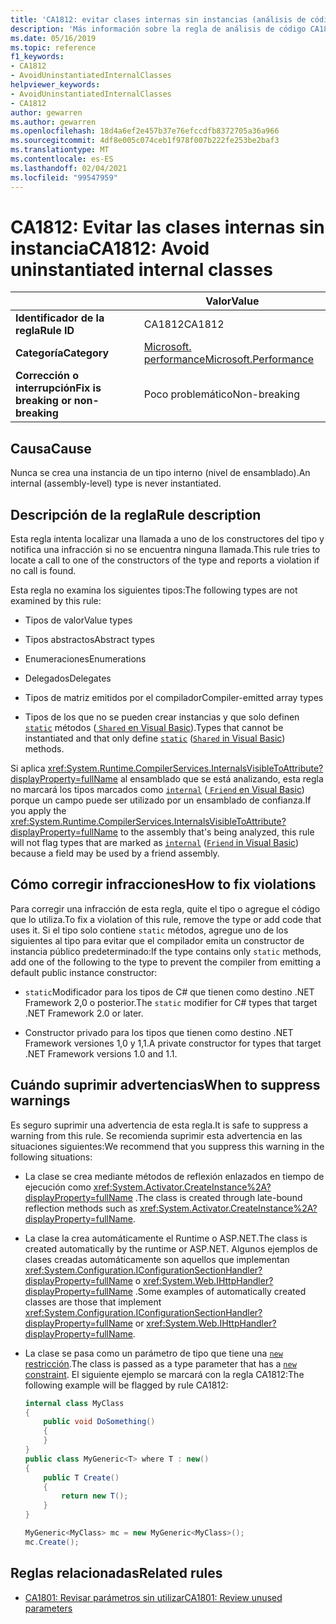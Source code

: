 ```yaml
---
title: 'CA1812: evitar clases internas sin instancias (análisis de código)'
description: 'Más información sobre la regla de análisis de código CA1812: evitar clases internas sin instancias'
ms.date: 05/16/2019
ms.topic: reference
f1_keywords:
- CA1812
- AvoidUninstantiatedInternalClasses
helpviewer_keywords:
- AvoidUninstantiatedInternalClasses
- CA1812
author: gewarren
ms.author: gewarren
ms.openlocfilehash: 18d4a6ef2e457b37e76efccdfb8372705a36a966
ms.sourcegitcommit: 4df8e005c074ceb1f978f007b222fe253be2baf3
ms.translationtype: MT
ms.contentlocale: es-ES
ms.lasthandoff: 02/04/2021
ms.locfileid: "99547959"
---
```

# <a name="ca1812-avoid-uninstantiated-internal-classes"></a><span data-ttu-id="e9b1d-103">CA1812: Evitar las clases internas sin instancia</span><span class="sxs-lookup"><span data-stu-id="e9b1d-103">CA1812: Avoid uninstantiated internal classes</span></span>

| | <span data-ttu-id="e9b1d-104">Valor</span><span class="sxs-lookup"><span data-stu-id="e9b1d-104">Value</span></span> |
|-|-|
| <span data-ttu-id="e9b1d-105">**Identificador de la regla**</span><span class="sxs-lookup"><span data-stu-id="e9b1d-105">**Rule ID**</span></span> |<span data-ttu-id="e9b1d-106">CA1812</span><span class="sxs-lookup"><span data-stu-id="e9b1d-106">CA1812</span></span>|
| <span data-ttu-id="e9b1d-107">**Categoría**</span><span class="sxs-lookup"><span data-stu-id="e9b1d-107">**Category**</span></span> |[<span data-ttu-id="e9b1d-108">Microsoft. performance</span><span class="sxs-lookup"><span data-stu-id="e9b1d-108">Microsoft.Performance</span></span>](performance-warnings.md)|
| <span data-ttu-id="e9b1d-109">**Corrección o interrupción**</span><span class="sxs-lookup"><span data-stu-id="e9b1d-109">**Fix is breaking or non-breaking**</span></span> |<span data-ttu-id="e9b1d-110">Poco problemático</span><span class="sxs-lookup"><span data-stu-id="e9b1d-110">Non-breaking</span></span>|

## <a name="cause"></a><span data-ttu-id="e9b1d-111">Causa</span><span class="sxs-lookup"><span data-stu-id="e9b1d-111">Cause</span></span>

<span data-ttu-id="e9b1d-112">Nunca se crea una instancia de un tipo interno (nivel de ensamblado).</span><span class="sxs-lookup"><span data-stu-id="e9b1d-112">An internal (assembly-level) type is never instantiated.</span></span>

## <a name="rule-description"></a><span data-ttu-id="e9b1d-113">Descripción de la regla</span><span class="sxs-lookup"><span data-stu-id="e9b1d-113">Rule description</span></span>

<span data-ttu-id="e9b1d-114">Esta regla intenta localizar una llamada a uno de los constructores del tipo y notifica una infracción si no se encuentra ninguna llamada.</span><span class="sxs-lookup"><span data-stu-id="e9b1d-114">This rule tries to locate a call to one of the constructors of the type and reports a violation if no call is found.</span></span>

<span data-ttu-id="e9b1d-115">Esta regla no examina los siguientes tipos:</span><span class="sxs-lookup"><span data-stu-id="e9b1d-115">The following types are not examined by this rule:</span></span>

- <span data-ttu-id="e9b1d-116">Tipos de valor</span><span class="sxs-lookup"><span data-stu-id="e9b1d-116">Value types</span></span>

- <span data-ttu-id="e9b1d-117">Tipos abstractos</span><span class="sxs-lookup"><span data-stu-id="e9b1d-117">Abstract types</span></span>

- <span data-ttu-id="e9b1d-118">Enumeraciones</span><span class="sxs-lookup"><span data-stu-id="e9b1d-118">Enumerations</span></span>

- <span data-ttu-id="e9b1d-119">Delegados</span><span class="sxs-lookup"><span data-stu-id="e9b1d-119">Delegates</span></span>

- <span data-ttu-id="e9b1d-120">Tipos de matriz emitidos por el compilador</span><span class="sxs-lookup"><span data-stu-id="e9b1d-120">Compiler-emitted array types</span></span>

- <span data-ttu-id="e9b1d-121">Tipos de los que no se pueden crear instancias y que solo definen [`static`](../../../csharp/language-reference/keywords/static.md) métodos ([ `Shared` en Visual Basic](../../../visual-basic/language-reference/modifiers/shared.md)).</span><span class="sxs-lookup"><span data-stu-id="e9b1d-121">Types that cannot be instantiated and that only define [`static`](../../../csharp/language-reference/keywords/static.md) ([`Shared` in Visual Basic](../../../visual-basic/language-reference/modifiers/shared.md)) methods.</span></span>

<span data-ttu-id="e9b1d-122">Si aplica <xref:System.Runtime.CompilerServices.InternalsVisibleToAttribute?displayProperty=fullName> al ensamblado que se está analizando, esta regla no marcará los tipos marcados como [`internal`](../../../csharp/language-reference/keywords/internal.md) ([ `Friend` en Visual Basic](../../../visual-basic/language-reference/modifiers/friend.md)) porque un campo puede ser utilizado por un ensamblado de confianza.</span><span class="sxs-lookup"><span data-stu-id="e9b1d-122">If you apply the <xref:System.Runtime.CompilerServices.InternalsVisibleToAttribute?displayProperty=fullName> to the assembly that's being analyzed, this rule will not flag types that are marked as [`internal`](../../../csharp/language-reference/keywords/internal.md) ([`Friend` in Visual Basic](../../../visual-basic/language-reference/modifiers/friend.md)) because a field may be used by a friend assembly.</span></span>

## <a name="how-to-fix-violations"></a><span data-ttu-id="e9b1d-123">Cómo corregir infracciones</span><span class="sxs-lookup"><span data-stu-id="e9b1d-123">How to fix violations</span></span>

<span data-ttu-id="e9b1d-124">Para corregir una infracción de esta regla, quite el tipo o agregue el código que lo utiliza.</span><span class="sxs-lookup"><span data-stu-id="e9b1d-124">To fix a violation of this rule, remove the type or add code that uses it.</span></span> <span data-ttu-id="e9b1d-125">Si el tipo solo contiene `static` métodos, agregue uno de los siguientes al tipo para evitar que el compilador emita un constructor de instancia público predeterminado:</span><span class="sxs-lookup"><span data-stu-id="e9b1d-125">If the type contains only `static` methods, add one of the following to the type to prevent the compiler from emitting a default public instance constructor:</span></span>

- <span data-ttu-id="e9b1d-126">`static`Modificador para los tipos de C# que tienen como destino .NET Framework 2,0 o posterior.</span><span class="sxs-lookup"><span data-stu-id="e9b1d-126">The `static` modifier for C# types that target .NET Framework 2.0 or later.</span></span>

- <span data-ttu-id="e9b1d-127">Constructor privado para los tipos que tienen como destino .NET Framework versiones 1,0 y 1,1.</span><span class="sxs-lookup"><span data-stu-id="e9b1d-127">A private constructor for types that target .NET Framework versions 1.0 and 1.1.</span></span>

## <a name="when-to-suppress-warnings"></a><span data-ttu-id="e9b1d-128">Cuándo suprimir advertencias</span><span class="sxs-lookup"><span data-stu-id="e9b1d-128">When to suppress warnings</span></span>

<span data-ttu-id="e9b1d-129">Es seguro suprimir una advertencia de esta regla.</span><span class="sxs-lookup"><span data-stu-id="e9b1d-129">It is safe to suppress a warning from this rule.</span></span> <span data-ttu-id="e9b1d-130">Se recomienda suprimir esta advertencia en las situaciones siguientes:</span><span class="sxs-lookup"><span data-stu-id="e9b1d-130">We recommend that you suppress this warning in the following situations:</span></span>

- <span data-ttu-id="e9b1d-131">La clase se crea mediante métodos de reflexión enlazados en tiempo de ejecución como <xref:System.Activator.CreateInstance%2A?displayProperty=fullName> .</span><span class="sxs-lookup"><span data-stu-id="e9b1d-131">The class is created through late-bound reflection methods such as <xref:System.Activator.CreateInstance%2A?displayProperty=fullName>.</span></span>

- <span data-ttu-id="e9b1d-132">La clase la crea automáticamente el Runtime o ASP.NET.</span><span class="sxs-lookup"><span data-stu-id="e9b1d-132">The class is created automatically by the runtime or ASP.NET.</span></span> <span data-ttu-id="e9b1d-133">Algunos ejemplos de clases creadas automáticamente son aquellos que implementan <xref:System.Configuration.IConfigurationSectionHandler?displayProperty=fullName> o <xref:System.Web.IHttpHandler?displayProperty=fullName> .</span><span class="sxs-lookup"><span data-stu-id="e9b1d-133">Some examples of automatically created classes are those that implement <xref:System.Configuration.IConfigurationSectionHandler?displayProperty=fullName> or <xref:System.Web.IHttpHandler?displayProperty=fullName>.</span></span>

- <span data-ttu-id="e9b1d-134">La clase se pasa como un parámetro de tipo que tiene una [ `new` restricción](../../../csharp/language-reference/keywords/new-constraint.md).</span><span class="sxs-lookup"><span data-stu-id="e9b1d-134">The class is passed as a type parameter that has a [`new` constraint](../../../csharp/language-reference/keywords/new-constraint.md).</span></span> <span data-ttu-id="e9b1d-135">El siguiente ejemplo se marcará con la regla CA1812:</span><span class="sxs-lookup"><span data-stu-id="e9b1d-135">The following example will be flagged by rule CA1812:</span></span>

    ```csharp
    internal class MyClass
    {
        public void DoSomething()
        {
        }
    }
    public class MyGeneric<T> where T : new()
    {
        public T Create()
        {
            return new T();
        }
    }

    MyGeneric<MyClass> mc = new MyGeneric<MyClass>();
    mc.Create();
    ```

## <a name="related-rules"></a><span data-ttu-id="e9b1d-136">Reglas relacionadas</span><span class="sxs-lookup"><span data-stu-id="e9b1d-136">Related rules</span></span>

- [<span data-ttu-id="e9b1d-137">CA1801: Revisar parámetros sin utilizar</span><span class="sxs-lookup"><span data-stu-id="e9b1d-137">CA1801: Review unused parameters</span></span>](ca1801.md)
